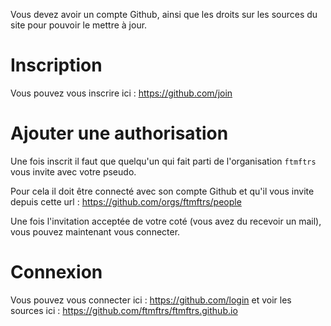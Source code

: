 Vous devez avoir un compte Github, ainsi que les droits sur les sources du site
pour pouvoir le mettre à jour.

# Inscription

Vous pouvez vous inscrire ici : https://github.com/join

# Ajouter une authorisation

Une fois inscrit il faut que quelqu'un qui fait parti de l'organisation
`ftmftrs` vous invite avec votre pseudo.

Pour cela il doit être connecté avec son compte Github et qu'il vous invite
depuis cette url : https://github.com/orgs/ftmftrs/people

Une fois l'invitation acceptée de votre coté (vous avez du recevoir un mail),
vous pouvez maintenant vous connecter.

# Connexion

Vous pouvez vous connecter ici : https://github.com/login
et voir les sources ici : https://github.com/ftmftrs/ftmftrs.github.io
